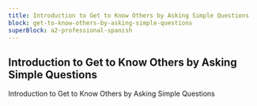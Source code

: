 ```yaml
---
title: Introduction to Get to Know Others by Asking Simple Questions
block: get-to-know-others-by-asking-simple-questions
superBlock: a2-professional-spanish
---
```


## Introduction to Get to Know Others by Asking Simple Questions

Introduction to Get to Know Others by Asking Simple Questions
